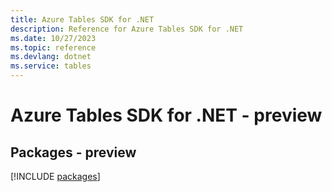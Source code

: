 ```yaml
---
title: Azure Tables SDK for .NET
description: Reference for Azure Tables SDK for .NET
ms.date: 10/27/2023
ms.topic: reference
ms.devlang: dotnet
ms.service: tables
---
```

# Azure Tables SDK for .NET - preview
## Packages - preview
[!INCLUDE [packages](tables-index.md)]